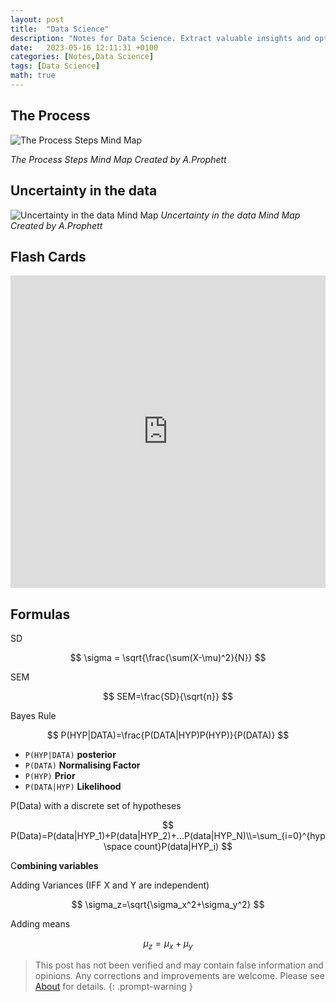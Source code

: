 ```yaml
---
layout: post
title:  "Data Science"
description: "Notes for Data Science. Extract valuable insights and optimize performance through analytics techniques."
date:   2023-05-16 12:11:31 +0100
categories: [Notes,Data Science]
tags: [Data Science]
math: true
---
```


## The Process
![The Process Steps Mind Map](/Notes_for_Data_Science/Data%20Science%20The%20Process.png)

*The Process Steps Mind Map Created by A.Prophett*

## Uncertainty in the data
![Uncertainty in the data Mind Map](Notes_for_Data_Science/Uncertainty%20in%20the%20data.png)
*Uncertainty in the data Mind Map Created by A.Prophett*


## Flash Cards
<iframe src="https://quizlet.com/803477515/flashcards/embed?i=1oro1z&x=1jj1" height="500" width="100%" style="border:0"></iframe>

## Formulas
SD

$$
\sigma = \sqrt{\frac{\sum(X-\mu)^2}{N}}
$$

SEM

$$
SEM=\frac{SD}{\sqrt{n}}
$$

Bayes Rule

$$
P(HYP|DATA)=\frac{P(DATA|HYP)P(HYP)}{P(DATA)}
$$

- `P(HYP|DATA)` **posterior**
- `P(DATA)` **Normalising Factor**
- `P(HYP)` **Prior**
- `P(DATA|HYP)` **Likelihood**

P(Data) with a discrete set of hypotheses

$$
P(Data)=P(data|HYP_1)+P(data|HYP_2)+...P(data|HYP_N)\\=\sum_{i=0}^{hyp \space count}P(data|HYP_i)
$$

C**ombining variables**

Adding Variances (IFF X and Y are independent)

$$
\sigma_z=\sqrt{\sigma_x^2+\sigma_y^2}
$$

Adding means

$$
\mu_z=\mu_x+\mu_y
$$


> This post has not been verified and may contain false information and opinions. Any corrections and improvements are welcome. Please see [About](/about) for details.
{: .prompt-warning }